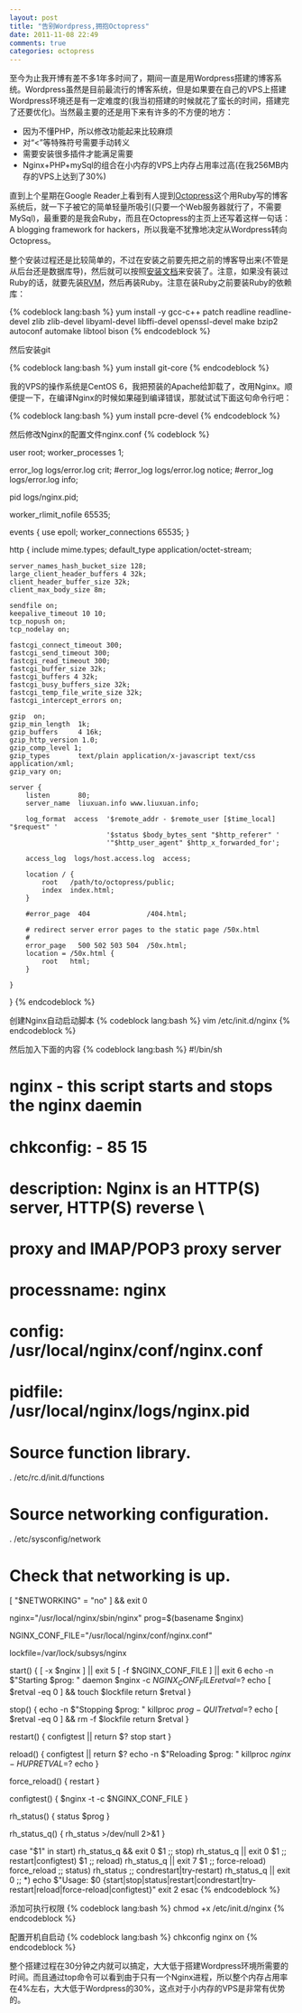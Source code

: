 ```yaml
---
layout: post
title: "告别Wordpress,拥抱Octopress"
date: 2011-11-08 22:49
comments: true
categories: octopress
---
```

至今为止我开博有差不多1年多时间了，期间一直是用Wordpress搭建的博客系统。Wordpress虽然是目前最流行的博客系统，但是如果要在自己的VPS上搭建Wordpress环境还是有一定难度的(我当初搭建的时候就花了蛮长的时间，搭建完了还要优化)。当然最主要的还是用下来有许多的不方便的地方：

* 因为不懂PHP，所以修改功能起来比较麻烦
* 对“<”等特殊符号需要手动转义
* 需要安装很多插件才能满足需要
* Nginx+PHP+mySql的组合在小内存的VPS上内存占用率过高(在我256MB内存的VPS上达到了30%)

直到上个星期在Google Reader上看到有人提到[Octopress](http://octopress.org/ "Octopress")这个用Ruby写的博客系统后，就一下子被它的简单轻量所吸引(只要一个Web服务器就行了，不需要MySql)，最重要的是我会Ruby，而且在Octopress的主页上还写着这样一句话：A blogging framework for hackers，所以我毫不犹豫地决定从Wordpress转向Octopress。

整个安装过程还是比较简单的，不过在安装之前要先把之前的博客导出来(不管是从后台还是数据库导)，然后就可以按照[安装文档](http://octopress.org/docs/setup/ "Octopress Setup")来安装了。注意，如果没有装过Ruby的话，就要先装[RVM](http://beginrescueend.com/ "RVM")，然后再装Ruby。注意在装Ruby之前要装Ruby的依赖库：

{% codeblock lang:bash %}
yum install -y gcc-c++ patch readline readline-devel zlib zlib-devel libyaml-devel libffi-devel openssl-devel make bzip2 autoconf automake libtool bison
{% endcodeblock %}

然后安装git

{% codeblock lang:bash %}
yum install git-core
{% endcodeblock %}

我的VPS的操作系统是CentOS 6，我把预装的Apache给卸载了，改用Nginx。顺便提一下，在编译Nginx的时候如果碰到编译错误，那就试试下面这句命令行吧：

{% codeblock lang:bash %}
yum install pcre-devel
{% endcodeblock %}

然后修改Nginx的配置文件nginx.conf
{% codeblock %}

user  root;
worker_processes  1;

error_log  logs/error.log crit;
#error_log  logs/error.log  notice;
#error_log  logs/error.log  info;

pid        logs/nginx.pid;

worker_rlimit_nofile 65535;

events {
    use epoll;
    worker_connections  65535;
}

http {
    include       mime.types;
    default_type  application/octet-stream;

    server_names_hash_bucket_size 128;
    large_client_header_buffers 4 32k;
    client_header_buffer_size 32k; 
    client_max_body_size 8m;
      
    sendfile on;
    keepalive_timeout 10 10;
    tcp_nopush on;
    tcp_nodelay on;
    
    fastcgi_connect_timeout 300;
    fastcgi_send_timeout 300;
    fastcgi_read_timeout 300;
    fastcgi_buffer_size 32k;
    fastcgi_buffers 4 32k;
    fastcgi_busy_buffers_size 32k;
    fastcgi_temp_file_write_size 32k;
    fastcgi_intercept_errors on;

    gzip  on;
    gzip_min_length  1k;
    gzip_buffers     4 16k;
    gzip_http_version 1.0;
    gzip_comp_level 1;
    gzip_types       text/plain application/x-javascript text/css application/xml;
    gzip_vary on;

    server {
        listen       80;
        server_name  liuxuan.info www.liuxuan.info;
        
        log_format  access  '$remote_addr - $remote_user [$time_local] "$request" '
                            '$status $body_bytes_sent "$http_referer" '
                            '"$http_user_agent" $http_x_forwarded_for';
        
        access_log  logs/host.access.log  access;

        location / {
            root   /path/to/octopress/public;
            index  index.html;
        }

        #error_page  404              /404.html;

        # redirect server error pages to the static page /50x.html
        #
        error_page   500 502 503 504  /50x.html;
        location = /50x.html {
            root   html;
        }
  
    }

}
{% endcodeblock %}

创建Nginx自动启动脚本
{% codeblock lang:bash %}
vim /etc/init.d/nginx
{% endcodeblock %}

然后加入下面的内容
{% codeblock lang:bash %}
#!/bin/sh
#
# nginx - this script starts and stops the nginx daemin
#
# chkconfig:   - 85 15 
# description:  Nginx is an HTTP(S) server, HTTP(S) reverse \
#               proxy and IMAP/POP3 proxy server
# processname: nginx
# config:      /usr/local/nginx/conf/nginx.conf
# pidfile:     /usr/local/nginx/logs/nginx.pid

# Source function library.
. /etc/rc.d/init.d/functions

# Source networking configuration.
. /etc/sysconfig/network

# Check that networking is up.
[ "$NETWORKING" = "no" ] && exit 0

nginx="/usr/local/nginx/sbin/nginx"
prog=$(basename $nginx)

NGINX_CONF_FILE="/usr/local/nginx/conf/nginx.conf"

lockfile=/var/lock/subsys/nginx

start() {
    [ -x $nginx ] || exit 5
    [ -f $NGINX_CONF_FILE ] || exit 6
    echo -n $"Starting $prog: "
    daemon $nginx -c $NGINX_CONF_FILE
    retval=$?
    echo
    [ $retval -eq 0 ] && touch $lockfile
    return $retval
}

stop() {
    echo -n $"Stopping $prog: "
    killproc $prog -QUIT
    retval=$?
    echo
    [ $retval -eq 0 ] && rm -f $lockfile
    return $retval
}

restart() {
    configtest || return $?
    stop
    start
}

reload() {
    configtest || return $?
    echo -n $"Reloading $prog: "
    killproc $nginx -HUP
    RETVAL=$?
    echo
}

force_reload() {
    restart
}

configtest() {
  $nginx -t -c $NGINX_CONF_FILE
}

rh_status() {
    status $prog
}

rh_status_q() {
    rh_status >/dev/null 2>&1
}

case "$1" in
    start)
        rh_status_q && exit 0
        $1
        ;;
    stop)
        rh_status_q || exit 0
        $1
        ;;
    restart|configtest)
        $1
        ;;
    reload)
        rh_status_q || exit 7
        $1
        ;;
    force-reload)
        force_reload
        ;;
    status)
        rh_status
        ;;
    condrestart|try-restart)
        rh_status_q || exit 0
            ;;
    *)
        echo $"Usage: $0 {start|stop|status|restart|condrestart|try-restart|reload|force-reload|configtest}"
        exit 2
esac
{% endcodeblock %}

添加可执行权限
{% codeblock lang:bash %}
chmod +x /etc/init.d/nginx
{% endcodeblock %}

配置开机自启动
{% codeblock lang:bash %}
chkconfig nginx on
{% endcodeblock %}

整个搭建过程在30分钟之内就可以搞定，大大低于搭建Wordpress环境所需要的时间。而且通过top命令可以看到由于只有一个Nginx进程，所以整个内存占用率在4%左右，大大低于Wordpress的30%，这点对于小内存的VPS是非常有优势的。

